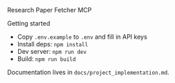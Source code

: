 Research Paper Fetcher MCP

Getting started
- Copy `.env.example` to `.env` and fill in API keys
- Install deps: `npm install`
- Dev server: `npm run dev`
- Build: `npm run build`

Documentation lives in `docs/project_implementation.md`.

